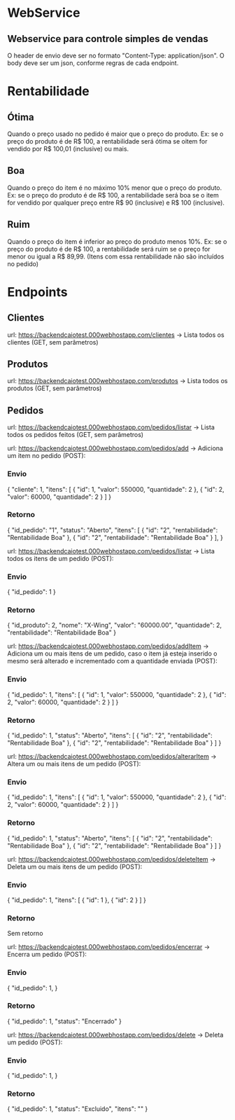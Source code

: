 # WebService

## Webservice para controle simples de vendas

O header de envio deve ser no formato "Content-Type: application/json".
O body deve ser um json, conforme regras de cada endpoint.

# Rentabilidade

## Ótima

Quando o preço usado no pedido é maior que o preço do produto. Ex: se o preço do produto é de R$ 100, a rentabilidade será ótima se oitem for vendido por R$ 100,01 (inclusive) ou mais.

## Boa

Quando o preço do item é no máximo 10% menor que o preço do produto. Ex: se o preço do produto é de R$ 100, a rentabilidade será boa se o item for vendido por qualquer preço entre R$ 90 (inclusive) e R$ 100 (inclusive).

## Ruim

Quando o preço do item é inferior ao preço do produto menos 10%. Ex: se o preço do produto é de R$ 100, a rentabilidade será ruim se o preço for menor ou igual a R$ 89,99. (Itens com essa rentabilidade não são incluídos no pedido)

# Endpoints

## Clientes

url: https://backendcaiotest.000webhostapp.com/clientes -> Lista todos os clientes (GET, sem parâmetros)

## Produtos

url: https://backendcaiotest.000webhostapp.com/produtos -> Lista todos os produtos (GET, sem parâmetros)

## Pedidos

url: https://backendcaiotest.000webhostapp.com/pedidos/listar -> Lista todos os pedidos feitos (GET, sem parâmetros)

url: https://backendcaiotest.000webhostapp.com/pedidos/add -> Adiciona um item no pedido (POST):

### Envio

{
	"cliente": 1,
	"itens": [
		{
			"id": 1,
			"valor": 550000,
			"quantidade": 2
		},
		{
			"id": 2,
			"valor": 60000,
			"quantidade": 2
		}
	]
}

### Retorno

{
	"id_pedido": "1",
	"status": "Aberto",
	"itens": [
		{
			"id": "2",
			"rentabilidade": "Rentabilidade Boa"
		},
		{
			"id": "2",
			"rentabilidade": "Rentabilidade Boa"
		}
	],
}

url: https://backendcaiotest.000webhostapp.com/pedidos/listar -> Lista todos os itens de um pedido (POST):

### Envio

{
	"id_pedido": 1
}

### Retorno

{
	"id_produto": 2,
	"nome": "X-Wing",
	"valor": "60000.00",
	"quantidade": 2,
	"rentabilidade": "Rentabilidade Boa"
}

url: https://backendcaiotest.000webhostapp.com/pedidos/addItem -> Adiciona um ou mais itens de um pedido, caso o item já esteja inserido o mesmo será alterado e incrementado com a quantidade enviada (POST):

### Envio

{
	"id_pedido": 1,
	"itens": [
		{
			"id": 1,
			"valor": 550000,
			"quantidade": 2
		},
		{
			"id": 2,
			"valor": 60000,
			"quantidade": 2
		}
	]
}

### Retorno

{
	"id_pedido": 1,
	"status": "Aberto",
	"itens": [
		{
			"id": "2",
			"rentabilidade": "Rentabilidade Boa"
		},
		{
			"id": "2",
			"rentabilidade": "Rentabilidade Boa"
		}
	]
}

url: https://backendcaiotest.000webhostapp.com/pedidos/alterarItem -> Altera um ou mais itens de um pedido (POST):

### Envio

{
	"id_pedido": 1,
	"itens": [
		{
			"id": 1,
			"valor": 550000,
			"quantidade": 2
		},
		{
			"id": 2,
			"valor": 60000,
			"quantidade": 2
		}
	]
}

### Retorno

{
	"id_pedido": 1,
	"status": "Aberto",
	"itens": [
		{
			"id": "2",
			"rentabilidade": "Rentabilidade Boa"
		},
		{
			"id": "2",
			"rentabilidade": "Rentabilidade Boa"
		}
	]
}

url: https://backendcaiotest.000webhostapp.com/pedidos/deleteItem -> Deleta um ou mais itens de um pedido (POST):

### Envio

{
	"id_pedido": 1,
	"itens": [
		{
			"id": 1
		},
		{
			"id": 2
		}
	]
}

### Retorno

Sem retorno

url: https://backendcaiotest.000webhostapp.com/pedidos/encerrar -> Encerra um pedido (POST):

### Envio

{
	"id_pedido": 1,
}

### Retorno

{
	"id_pedido": 1,
	"status": "Encerrado"
}

url: https://backendcaiotest.000webhostapp.com/pedidos/delete -> Deleta um pedido (POST):

### Envio

{
	"id_pedido": 1,
}

### Retorno

{
	"id_pedido": 1,
	"status": "Excluido",
	"itens": ""
}